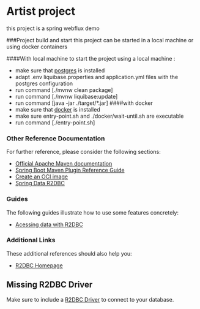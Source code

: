# Artist project

this project is a spring webflux demo

###Project build and start
this project can be started in a local machine or using docker containers

####With local machine
to start the project using a local machine :
* make sure that [postgres](https://www.postgresql.org/) is installed
* adapt .env liquibase.properties and application.yml files with the postgres configuration
* run command [./mvnw clean package]
* run command [./mvnw liquibase:update] 
* run command [java -jar ./target/*.jar]
####with docker
* make sure that [docker](https://www.docker.com/) is installed
* make sure entry-point.sh and ./docker/wait-until.sh are executable
* run command [./entry-point.sh]

### Other Reference Documentation
For further reference, please consider the following sections:

* [Official Apache Maven documentation](https://maven.apache.org/guides/index.html)
* [Spring Boot Maven Plugin Reference Guide](https://docs.spring.io/spring-boot/docs/2.5.6/maven-plugin/reference/html/)
* [Create an OCI image](https://docs.spring.io/spring-boot/docs/2.5.6/maven-plugin/reference/html/#build-image)
* [Spring Data R2DBC](https://docs.spring.io/spring-boot/docs/2.5.6/reference/html/spring-boot-features.html#boot-features-r2dbc)

### Guides
The following guides illustrate how to use some features concretely:

* [Acessing data with R2DBC](https://spring.io/guides/gs/accessing-data-r2dbc/)

### Additional Links
These additional references should also help you:

* [R2DBC Homepage](https://r2dbc.io)

## Missing R2DBC Driver

Make sure to include a [R2DBC Driver](https://r2dbc.io/drivers/) to connect to your database.
